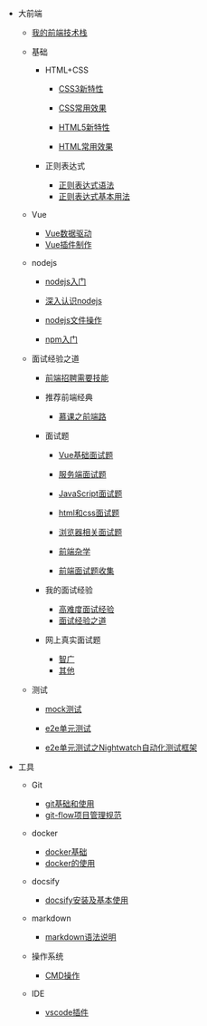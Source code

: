 * 大前端

	- [我的前端技术栈](知识笔记/大前端/前端技术栈.md)

	* 基础

		* HTML+CSS

			- [CSS3新特性](知识笔记/大前端/基础/HTML+CSS/CSS3新特性.md)
			- [CSS常用效果](知识笔记/大前端/基础/HTML+CSS/CSS常用效果.md)

			- [HTML5新特性](知识笔记/大前端/基础/HTML+CSS/HTML5新特性.md)
			- [HTML常用效果](知识笔记/大前端/基础/HTML+CSS/HTML常用效果.md)

		* 正则表达式

			- [正则表达式语法](知识笔记/大前端/基础/正则表达式/正则表达式语法.md)
			- [正则表达式基本用法](知识笔记/大前端/基础/正则表达式/正则表达式基本用法.md)

	* Vue

		- [Vue数据驱动](知识笔记/大前端/Vue/Vue数据驱动.md)
		- [Vue插件制作](知识笔记/大前端/Vue/Vue插件制作.md)

	* nodejs

		* [nodejs入门](知识笔记/大前端/nodejs/nodejs开发/nodejs入门.md)
		* [深入认识nodejs](知识笔记/大前端/nodejs/nodejs开发/深入认识nodejs.md)
		* [nodejs文件操作](知识笔记/大前端/nodejs/nodejs开发/nodejs文件操作.md)
		
		* [npm入门](知识笔记/大前端/nodejs/npm入门.md)

	* 面试经验之道

		- [前端招聘需要技能](知识笔记/大前端/面试题/前端招聘需要技能.md)
		
		* 推荐前端经典

			- [慕课之前端路](知识笔记/大前端/面试题/推荐前端经典/慕课推荐.md)

		* 面试题

			- [Vue基础面试题](知识笔记/大前端/面试题/基础面试题/Vue基础面试题.md)
			- [服务端面试题](知识笔记/大前端/面试题/基础面试题/服务端面试题.md)

			- [JavaScript面试题](知识笔记/大前端/面试题/基础面试题/JavaScript面试题.md)
			- [html和css面试题](知识笔记/大前端/面试题/基础面试题/html和css面试题.md)
			- [浏览器相关面试题](知识笔记/大前端/面试题/基础面试题/浏览器相关面试题.md)

			- [前端杂学](知识笔记/大前端/面试题/基础面试题/前端杂学.md)
			- [前端面试题收集](知识笔记/大前端/面试题/网上真实面试题/前端面试题收集.md)

		* 我的面试经验

			- [高难度面试经验](知识笔记/大前端/面试题/高难度面试经验.md)
			- [面试经验之道](知识笔记/大前端/面试题/面试经验之道.md)

		* 网上真实面试题

			- [智广](知识笔记/大前端/面试题/网上真实面试题/智广.md)
			- [其他](知识笔记/大前端/面试题/网上真实面试题/其他.md)

	* 测试

		- [mock测试](知识笔记/大前端/测试/mock/mock测试.md)

		- [e2e单元测试](知识笔记/大前端/测试/e2e单元测试/e2e单元测试.md)
		- [e2e单元测试之Nightwatch自动化测试框架](知识笔记/大前端/测试/e2e单元测试/e2e单元测试之Nightwatch自动化测试框架.md)
	
* 工具

	* Git

		- [git基础和使用](知识笔记/工具/版本控制/Git/git基础和使用.md)
		- [git-flow项目管理规范](知识笔记/工具/版本控制/Git/git-flow项目管理规范.md)

	* docker

		- [docker基础](知识笔记/工具/虚拟机/docker/docker基础.md)
		- [docker的使用](知识笔记/工具/虚拟机/docker/docker的使用.md)

	* docsify

		- [docsify安装及基本使用](开发积累/docsify/docsify安装及基本使用.md)
		
	* markdown

		- [markdown语法说明](知识笔记/工具/markdown/markdown语法说明.md)
		
	* 操作系统

		- [CMD操作](知识笔记/工具/操作系统/CMD操作.md)
		
	* IDE

		- [vscode插件](知识笔记/工具/IDE/VSCode/vscode插件.md)
